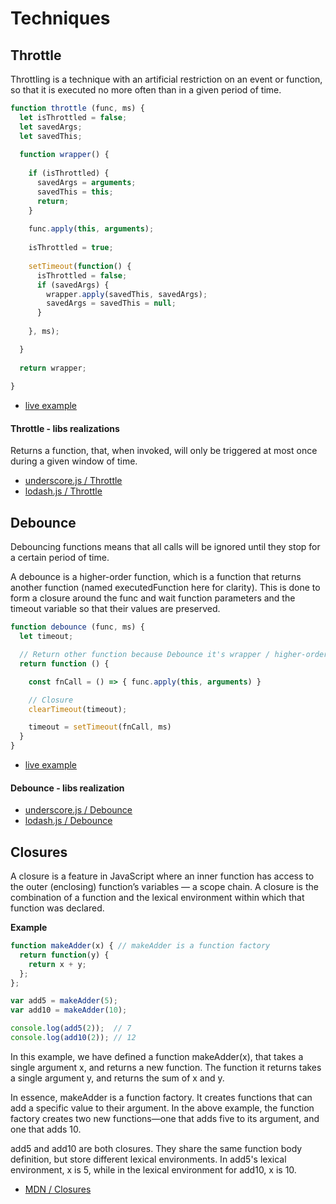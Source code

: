 
# Techniques

## Throttle

Throttling is a technique with an artificial restriction on an event or function, so that it is executed no more often than in a given period of time.

``` javascript
function throttle (func, ms) {
  let isThrottled = false;
  let savedArgs;
  let savedThis;
  
  function wrapper() {
    
    if (isThrottled) {
      savedArgs = arguments;
      savedThis = this;
      return;
    }
    
    func.apply(this, arguments);
    
    isThrottled = true;
    
    setTimeout(function() {
      isThrottled = false;
      if (savedArgs) {
        wrapper.apply(savedThis, savedArgs);
        savedArgs = savedThis = null;
      }
      
    }, ms);

  }
  
  return wrapper;
  
}
```

* [live example](https://jsfiddle.net/ArtemShar/wvor2fxt/6/)

#### Throttle - libs realizations

Returns a function, that, when invoked, will only be triggered at most once during a given window of time.

* [underscore.js / Throttle](https://underscorejs.org/docs/modules/throttle.html)
* [lodash.js / Throttle](https://lodash.com/docs/4.17.15#throttle)


## Debounce

Debouncing functions means that all calls will be ignored until they stop for a certain period of time.

A debounce is a higher-order function, which is a function that returns another function (named executedFunction here for clarity). This is done to form a closure around the func and wait function parameters and the timeout variable so that their values are preserved.

``` javascript
function debounce (func, ms) {
  let timeout;

  // Return other function because Debounce it's wrapper / higher-order function
  return function () {

    const fnCall = () => { func.apply(this, arguments) }

    // Closure 
    clearTimeout(timeout);

    timeout = setTimeout(fnCall, ms)
  }
}
```

* [live example](https://codesandbox.io/s/debounce-7n9rm?file=/src/App.js)

#### Debounce - libs realization

* [underscore.js / Debounce](https://underscorejs.org/docs/modules/debounce.html)
* [lodash.js / Debounce](https://lodash.com/docs/4.17.15#debounce)

## Closures

A closure is a feature in JavaScript where an inner function has access to the outer (enclosing) function’s variables — a scope chain. A closure is the combination of a function and the lexical environment within which that function was declared.

**Example**
``` javascript
function makeAdder(x) { // makeAdder is a function factory
  return function(y) {
    return x + y;
  };
};

var add5 = makeAdder(5);
var add10 = makeAdder(10);

console.log(add5(2));  // 7
console.log(add10(2)); // 12
```

In this example, we have defined a function makeAdder(x), that takes a single argument x, and returns a new function. The function it returns takes a single argument y, and returns the sum of x and y.

In essence, makeAdder is a function factory. It creates functions that can add a specific value to their argument. In the above example, the function factory creates two new functions—one that adds five to its argument, and one that adds 10.

add5 and add10 are both closures. They share the same function body definition, but store different lexical environments. In add5's lexical environment, x is 5, while in the lexical environment for add10, x is 10.


* [MDN / Closures](https://developer.mozilla.org/en/docs/Web/JavaScript/Closures)